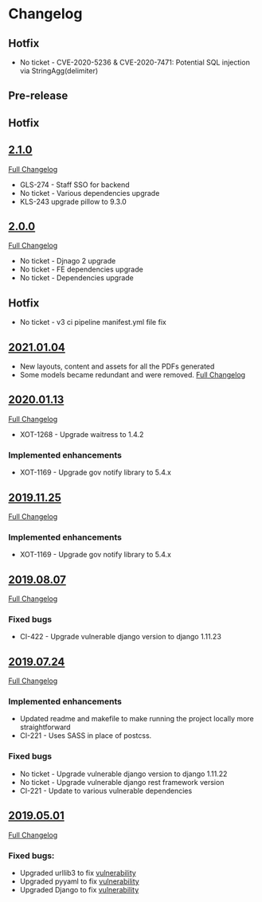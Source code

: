 # Changelog

## Hotfix
- No ticket - CVE-2020-5236 & CVE-2020-7471: Potential SQL injection via StringAgg(delimiter)

## Pre-release

## Hotfix

## [2.1.0](https://github.com/uktrade/invest-pir-api/releases/tag/2.1.0)
[Full Changelog](https://github.com/uktrade/invest-pir-api/compare/2.0.0..2.1.0)

- GLS-274 - Staff SSO for backend
- No ticket - Various dependencies upgrade
- KLS-243 upgrade pillow to 9.3.0

## [2.0.0](https://github.com/uktrade/invest-pir-api/releases/tag/2.0.0)
[Full Changelog](https://github.com/uktrade/invest-pir-api/compare/2021.01.04..2.0.0)

- No ticket - Djnago 2 upgrade
- No ticket - FE dependencies upgrade
- No ticket - Dependencies upgrade

## Hotfix
- No ticket - v3 ci pipeline manifest.yml file fix

## [2021.01.04](https://github.com/uktrade/invest-pir-api/releases/tag/2021.01.04)
- New layouts, content and assets for all the PDFs generated
- Some models became redundant and were removed.
[Full Changelog](https://github.com/uktrade/invest-pir-api/compare/2020.01.13...2021.01.04)

## [2020.01.13](https://github.com/uktrade/invest-pir-api/releases/tag/2020.01.13)
[Full Changelog](https://github.com/uktrade/invest-pir-api/compare/2019.11.25...202.01.13)

- XOT-1268 - Upgrade waitress to 1.4.2

### Implemented enhancements
- XOT-1169 - Upgrade gov notify library to 5.4.x

## [2019.11.25](https://github.com/uktrade/invest-pir-api/releases/tag/2019.11.25)
[Full Changelog](https://github.com/uktrade/invest-pir-api/compare/2019.08.07...2019.11.25)

### Implemented enhancements
- XOT-1169 - Upgrade gov notify library to 5.4.x

## [2019.08.07](https://github.com/uktrade/invest-pir-api/releases/tag/2019.08.07)
[Full Changelog](https://github.com/uktrade/invest-pir-api/compare/2019.07.24...2019.08.07)

### Fixed bugs
- CI-422 - Upgrade vulnerable django version to django 1.11.23

## [2019.07.24](https://github.com/uktrade/invest-pir-api/releases/tag/2019.07.24)
[Full Changelog](https://github.com/uktrade/invest-pir-api/compare/2019.05.01...2019.07.24)

### Implemented enhancements
- Updated readme and makefile to make running the project locally more straightforward
- CI-221 - Uses SASS in place of postcss.

### Fixed bugs
- No ticket - Upgrade vulnerable django version to django 1.11.22
- No ticket - Upgrade vulnerable django rest framework version
- CI-221 - Update to various vulnerable dependencies


## [2019.05.01](https://github.com/uktrade/invest-pir-api/releases/tag/2019.05.01)
[Full Changelog](https://github.com/uktrade/invest-pir-api/compare/v1.3.0_1...2019.05.01)

### Fixed bugs:

- Upgraded urllib3 to fix [vulnerability](https://nvd.nist.gov/vuln/detail/CVE-2019-11324)
- Upgraded pyyaml to fix [vulnerability](https://nvd.nist.gov/vuln/detail/CVE-2017-18342)
- Upgraded Django to fix [vulnerability](https://nvd.nist.gov/vuln/detail/CVE-2019-6975)
